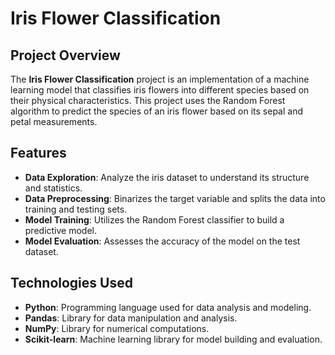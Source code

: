 # Iris Flower Classification

## Project Overview

The **Iris Flower Classification** project is an implementation of a machine learning model that classifies iris flowers into different species based on their physical characteristics. This project uses the Random Forest algorithm to predict the species of an iris flower based on its sepal and petal measurements.

## Features

- **Data Exploration**: Analyze the iris dataset to understand its structure and statistics.
- **Data Preprocessing**: Binarizes the target variable and splits the data into training and testing sets.
- **Model Training**: Utilizes the Random Forest classifier to build a predictive model.
- **Model Evaluation**: Assesses the accuracy of the model on the test dataset.

## Technologies Used

- **Python**: Programming language used for data analysis and modeling.
- **Pandas**: Library for data manipulation and analysis.
- **NumPy**: Library for numerical computations.
- **Scikit-learn**: Machine learning library for model building and evaluation.
